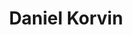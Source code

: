 ---
layout: member
weight: 200
title: Daniel Korvin
status: alumni
degree: MASc
alumni_position: Research Associate, Hyasynth Bio
---